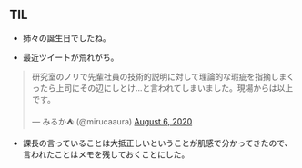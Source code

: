 ## TIL

* 姉々の誕生日でしたね。

* 最近ツイートが荒れがち。

<blockquote class="twitter-tweet"><p lang="ja" dir="ltr">研究室のノリで先輩社員の技術的説明に対して理論的な瑕疵を指摘しまくったら上司にその辺にしとけ...と言われてしまいました。現場からは以上です。</p>&mdash; みるか⛺️ (@mirucaaura) <a href="https://twitter.com/mirucaaura/status/1291242562695467008?ref_src=twsrc%5Etfw">August 6, 2020</a></blockquote> <script async src="https://platform.twitter.com/widgets.js" charset="utf-8"></script>

* 課長の言っていることは大抵正しいということが肌感で分かってきたので、言われたことはメモを残しておくことにした。